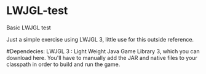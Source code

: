# LWJGL-test
Basic LWJGL test

Just a simple exercise using LWJGL 3, little use for this outside reference.

#Dependecies:
  LWJGL 3 : Light Weight Java Game Library 3, which you can download here. You'll have to manually add the JAR and native files to your     classpath in order to build and run the game.
